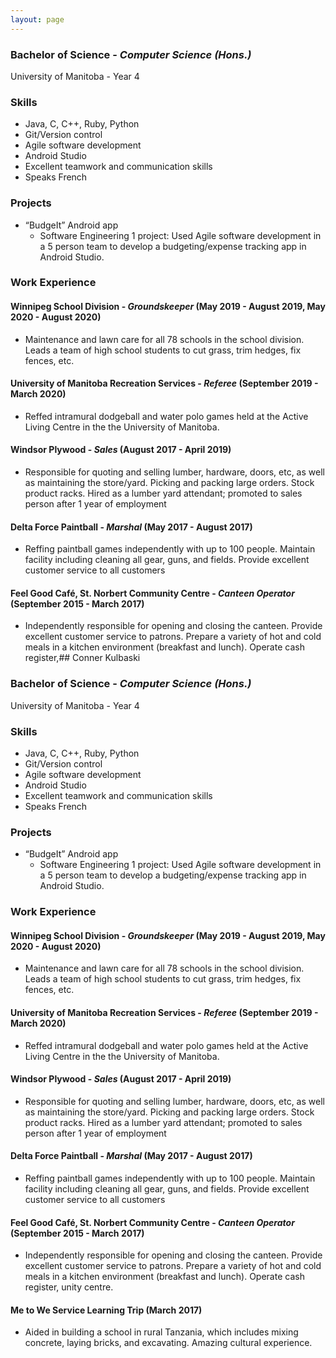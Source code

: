 ```yaml
---
layout: page
---
```

 
### Bachelor of Science - _Computer Science (Hons.)_  
University of Manitoba - Year 4  

### **Skills**
- Java, C, C++, Ruby, Python 
- Git/Version control
- Agile software development
- Android Studio
- Excellent teamwork and communication skills
- Speaks French

### **Projects**
- “BudgeIt” Android app 
  - Software Engineering 1 project:  Used Agile software development in a 5 person team to develop a budgeting/expense tracking app in Android Studio. 

### **Work Experience**  
#### **Winnipeg School Division** - _Groundskeeper_ (May 2019 - August 2019, May 2020 - August 2020)  
- Maintenance and lawn care for all 78 schools in the school division. Leads a team of high school students to cut grass, trim hedges, fix fences, etc.  

#### **University of Manitoba Recreation Services** - _Referee_ (September 2019 - March 2020)  
- Reffed intramural dodgeball and water polo games held at the Active Living Centre in the the University of Manitoba.  

#### **Windsor Plywood** - _Sales_ (August 2017 - April 2019)  
- Responsible for quoting and selling lumber, hardware, doors, etc,  as well as maintaining the store/yard. Picking and packing large orders. Stock product racks. Hired as a lumber yard attendant; promoted to sales person after 1 year of employment

#### **Delta Force Paintball** - _Marshal_ (May 2017 - August 2017)
- Reffing paintball games independently with up to 100 people. Maintain facility including cleaning all gear, guns, and fields. Provide excellent customer service to all customers  

#### **Feel Good Café, St. Norbert Community Centre** - _Canteen Operator_ (September 2015 - March 2017)
- Independently responsible for opening and closing the canteen. Provide excellent customer service to patrons. Prepare a variety of hot and cold meals in a kitchen environment (breakfast and lunch). Operate cash register,## Conner Kulbaski  
### Bachelor of Science - _Computer Science (Hons.)_  
University of Manitoba - Year 4  

### **Skills**
- Java, C, C++, Ruby, Python 
- Git/Version control
- Agile software development
- Android Studio
- Excellent teamwork and communication skills
- Speaks French

### **Projects**
- “BudgeIt” Android app 
  - Software Engineering 1 project:  Used Agile software development in a 5 person team to develop a budgeting/expense tracking app in Android Studio. 

### **Work Experience**  
#### **Winnipeg School Division** - _Groundskeeper_ (May 2019 - August 2019, May 2020 - August 2020)  
- Maintenance and lawn care for all 78 schools in the school division. Leads a team of high school students to cut grass, trim hedges, fix fences, etc.  

#### **University of Manitoba Recreation Services** - _Referee_ (September 2019 - March 2020)  
- Reffed intramural dodgeball and water polo games held at the Active Living Centre in the the University of Manitoba.  

#### **Windsor Plywood** - _Sales_ (August 2017 - April 2019)  
- Responsible for quoting and selling lumber, hardware, doors, etc,  as well as maintaining the store/yard. Picking and packing large orders. Stock product racks. Hired as a lumber yard attendant; promoted to sales person after 1 year of employment

#### **Delta Force Paintball** - _Marshal_ (May 2017 - August 2017)
- Reffing paintball games independently with up to 100 people. Maintain facility including cleaning all gear, guns, and fields. Provide excellent customer service to all customers  

#### **Feel Good Café, St. Norbert Community Centre** - _Canteen Operator_ (September 2015 - March 2017)
- Independently responsible for opening and closing the canteen. Provide excellent customer service to patrons. Prepare a variety of hot and cold meals in a kitchen environment (breakfast and lunch). Operate cash register, unity centre.  

#### **Me to We Service Learning Trip** (March 2017)
- Aided in building a school in rural Tanzania, which includes mixing concrete, laying bricks, and excavating. Amazing cultural experience.   



